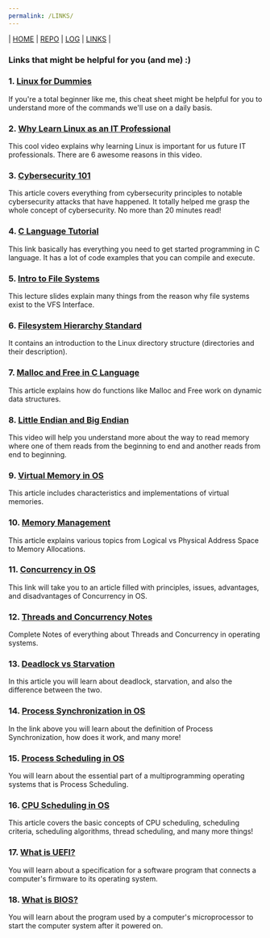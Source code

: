 ```yaml
---
permalink: /LINKS/
---
```

| [HOME](https://rakharayhan.github.io/os212/) | [REPO](https://github.com/rakharayhan/os212) | [LOG](/TXT/mylog.txt) | [LINKS]() |
### Links that might be helpful for you (and me) :)
### 1. [Linux for Dummies](https://www.dummies.com/computers/operating-systems/linux/linux-for-dummies-cheat-sheet/)
If you're a total beginner like me, this cheat sheet might be helpful for you to understand more of the commands we'll use on a daily basis.
### 2. [Why Learn Linux as an IT Professional](https://www.youtube.com/watch?v=LgD7adncEpc)
This cool video explains why learning Linux is important for us future IT professionals. There are 6 awesome reasons in this video.
### 3. [Cybersecurity 101](https://cybersecurityguide.org/resources/cybersecurity-101/)
This article covers everything from cybersecurity principles to notable cybersecurity attacks that have happened. It totally helped me grasp the whole concept of cybersecurity. No more than 20 minutes read! 
### 4. [C Language Tutorial](https://www.tutorialspoint.com/cprogramming/index.htm)
This link basically has everything you need to get started programming in C language. It has a lot of code examples that you can compile and execute. 
### 5. [Intro to File Systems](https://www.eecs.harvard.edu/~cs161/notes/intro-file-systems.pdf)
This lecture slides explain many things from the reason why file systems exist to the VFS Interface.
### 6. [Filesystem Hierarchy Standard](https://www.linuxjournal.com/content/filesystem-hierarchy-standard)
It contains an introduction to the Linux directory structure (directories and their description).
### 7. [Malloc and Free in C Language](https://computer.howstuffworks.com/c29.htm)
This article explains how do functions like Malloc and Free work on dynamic data structures. 
### 8. [Little Endian and Big Endian](https://www.youtube.com/watch?v=9Rgnl4o0Vv8)
This video will help you understand more about the way to read memory where one of them reads from the beginning to end and another reads from end to beginning.
### 9. [Virtual Memory in OS](https://www.geeksforgeeks.org/virtual-memory-in-operating-system/)
This article includes characteristics and implementations of virtual memories.
### 10. [Memory Management](https://www.geeksforgeeks.org/memory-management-in-operating-system/)
This article explains various topics from Logical vs Physical Address Space to Memory Allocations.
### 11. [Concurrency in OS](https://www.javatpoint.com/concurrency-in-operating-system)
This link will take you to an article filled with principles, issues, advantages, and disadvantages of Concurrency in OS.
### 12. [Threads and Concurrency Notes](https://applied-programming.github.io/Operating-Systems-Notes/3-Threads-and-Concurrency/)
Complete Notes of everything about Threads and Concurrency in operating systems.
### 13. [Deadlock vs Starvation](https://www.javatpoint.com/deadlock-vs-starvation)
In this article you will learn about deadlock, starvation, and also the difference between the two.
### 14. [Process Synchronization in OS](https://www.guru99.com/process-synchronization.html)
In the link above you will learn about the definition of Process Synchronization, how does it work, and many more!
### 15. [Process Scheduling in OS](https://www.tutorialspoint.com/operating_system/os_process_scheduling.htm)
You will learn about the essential part of a multiprogramming operating systems that is Process Scheduling.
### 16. [CPU Scheduling in OS](https://www2.cs.uic.edu/~jbell/CourseNotes/OperatingSystems/6_CPU_Scheduling.html)
This article covers the basic concepts of CPU scheduling, scheduling criteria, scheduling algorithms, thread scheduling, and many more things!
### 17. [What is UEFI?](https://whatis.techtarget.com/definition/Unified-Extensible-Firmware-Interface-UEFI)
You will learn about a specification for a software program that connects a computer's firmware to its operating system.
### 18. [What is BIOS?](https://whatis.techtarget.com/definition/BIOS-basic-input-output-system)
You will learn about the program used by a computer's microprocessor to start the computer system after it powered on.
